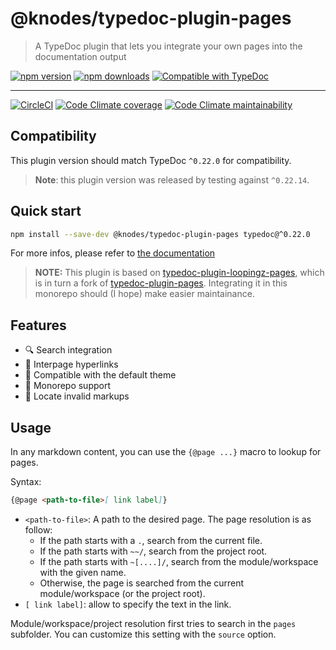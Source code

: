 <!-- HEADER -->
# @knodes/typedoc-plugin-pages

> A TypeDoc plugin that lets you integrate your own pages into the documentation output

[![npm version](https://img.shields.io/npm/v/@knodes/typedoc-plugin-pages?style=for-the-badge)](https://www.npmjs.com/package/@knodes/typedoc-plugin-pages)
[![npm downloads](https://img.shields.io/npm/dm/@knodes/typedoc-plugin-pages?style=for-the-badge)](https://www.npmjs.com/package/@knodes/typedoc-plugin-pages)
[![Compatible with TypeDoc](https://img.shields.io/badge/For%20typedoc-^0.22.0-green?logo=npm&style=for-the-badge)](https://www.npmjs.com/package/typedoc)

---

[![CircleCI](https://img.shields.io/circleci/build/github/KnodesCommunity/typedoc-plugins/main?style=for-the-badge)](https://circleci.com/gh/KnodesCommunity/typedoc-plugins/tree/main)
[![Code Climate coverage](https://img.shields.io/codeclimate/coverage-letter/KnodesCommunity/typedoc-plugins?style=for-the-badge)](https://codeclimate.com/github/KnodesCommunity/typedoc-plugins)
[![Code Climate maintainability](https://img.shields.io/codeclimate/maintainability/KnodesCommunity/typedoc-plugins?style=for-the-badge)](https://codeclimate.com/github/KnodesCommunity/typedoc-plugins)

## Compatibility

This plugin version should match TypeDoc `^0.22.0` for compatibility.

> **Note**: this plugin version was released by testing against `^0.22.14`.

## Quick start

```sh
npm install --save-dev @knodes/typedoc-plugin-pages typedoc@^0.22.0
```

For more infos, please refer to [the documentation](https://knodescommunity.github.io/typedoc-plugins/modules/_knodes_typedoc_plugin_pages.html)
<!-- HEADER end -->

> **NOTE:** This plugin is based on [typedoc-plugin-loopingz-pages](https://github.com/loopingz/typedoc-plugin-loopingz-pages), which is in turn a fork of [typedoc-plugin-pages](https://github.com/mipatterson/typedoc-plugin-pages). Integrating it in this monorepo should (I hope) make easier maintainance.

## Features

- 🔍 Search integration
- 🔗 Interpage hyperlinks
- 🎨 Compatible with the default theme
- 📁 Monorepo support
- 🎯 Locate invalid markups

## Usage

In any markdown content, you can use the `{@page ...}` macro to lookup for pages.

Syntax:

```md
{@page <path-to-file>[ link label]}
```

* `<path-to-file>`: A path to the desired page. The page resolution is as follow:
  * If the path starts with a `.`, search from the current file.
  * If the path starts with `~~/`, search from the project root.
  * If the path starts with `~[....]/`, search from the module/workspace with the given name.
  * Otherwise, the page is searched from the current module/workspace (or the project root).
* `[ link label]`: allow to specify the text in the link.

Module/workspace/project resolution first tries to search in the `pages` subfolder. You can customize this setting with the `source` option.